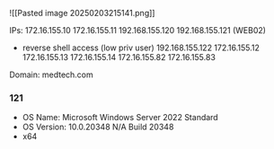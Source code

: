 ![[Pasted image 20250203215141.png]]

IPs: 
172.16.155.10
172.16.155.11
192.168.155.120
192.168.155.121 (WEB02)
- reverse shell access (low priv user)
192.168.155.122
172.16.155.12
172.16.155.13
172.16.155.14
172.16.155.82
172.16.155.83

Domain:
medtech.com



### 121
- OS Name:                   Microsoft Windows Server 2022 Standard
- OS Version:                10.0.20348 N/A Build 20348
- x64


